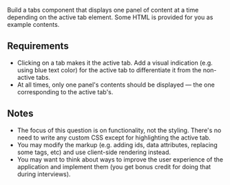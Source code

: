 Build a tabs component that displays one panel of content at a time depending on the active tab element. Some HTML is provided for you as example contents.

## Requirements

- Clicking on a tab makes it the active tab. Add a visual indication (e.g. using blue text color) for the active tab to differentiate it from the non-active tabs.
- At all times, only one panel's contents should be displayed — the one corresponding to the active tab's.

## Notes

- The focus of this question is on functionality, not the styling. There's no need to write any custom CSS except for highlighting the active tab.
- You may modify the markup (e.g. adding ids, data attributes, replacing some tags, etc) and use client-side rendering instead.
- You may want to think about ways to improve the user experience of the application and implement them (you get bonus credit for doing that during interviews).

